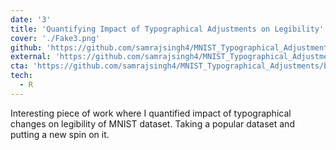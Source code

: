 ```yaml
---
date: '3'
title: 'Quantifying Impact of Typographical Adjustments on Legibility'
cover: './Fake3.png'
github: 'https://github.com/samrajsingh4/MNIST_Typographical_Adjustments/tree/master'
external: 'https://github.com/samrajsingh4/MNIST_Typographical_Adjustments/blob/master/Final%20Report.pdf'
cta: 'https://github.com/samrajsingh4/MNIST_Typographical_Adjustments/blob/master/Final%20Report.pdf'
tech:
  - R
---
```


Interesting piece of work where I quantified impact of typographical changes on legibility of MNIST dataset. Taking a popular dataset and putting a new spin on it.
